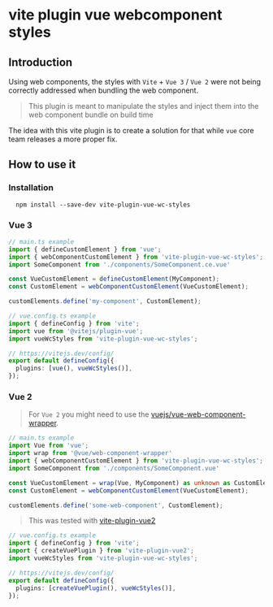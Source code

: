 # vite plugin vue webcomponent styles

## Introduction
Using web components, the styles with `Vite` + `Vue 3` / `Vue 2` were not being correctly addressed when bundling the web component.

> This plugin is meant to manipulate the styles and inject them into the web component bundle on build time

The idea with this vite plugin is to create a solution for that while `vue` core team releases a more proper fix.

## How to use it

### Installation

```
  npm install --save-dev vite-plugin-vue-wc-styles
```

### Vue 3

```typescript
// main.ts example
import { defineCustomElement } from 'vue';
import { webComponentCustomElement } from 'vite-plugin-vue-wc-styles';
import SomeComponent from './components/SomeComponent.ce.vue'

const VueCustomElement = defineCustomElement(MyComponent);
const CustomElement = webComponentCustomElement(VueCustomElement);

customElements.define('my-component', CustomElement);
```

```typescript
// vue.config.ts example
import { defineConfig } from 'vite';
import vue from '@vitejs/plugin-vue';
import vueWcStyles from 'vite-plugin-vue-wc-styles';

// https://vitejs.dev/config/
export default defineConfig({
  plugins: [vue(), vueWcStyles()],
});
```

### Vue 2

> For `Vue 2` you might need to use the [vuejs/vue-web-component-wrapper](https://github.com/vuejs/vue-web-component-wrapper).

```typescript
// main.ts example
import Vue from 'vue';
import wrap from '@vue/web-component-wrapper'
import { webComponentCustomElement } from 'vite-plugin-vue-wc-styles';
import SomeComponent from './components/SomeComponent.vue'

const VueCustomElement = wrap(Vue, MyComponent) as unknown as CustomElementConstructor;
const CustomElement = webComponentCustomElement(VueCustomElement);

customElements.define('some-web-component', CustomElement);
```

> This was tested with [vite-plugin-vue2](https://github.com/underfin/vite-plugin-vue2)

```typescript
// vue.config.ts example
import { defineConfig } from 'vite';
import { createVuePlugin } from 'vite-plugin-vue2';
import vueWcStyles from 'vite-plugin-vue-wc-styles';

// https://vitejs.dev/config/
export default defineConfig({
  plugins: [createVuePlugin(), vueWcStyles()],
});
```